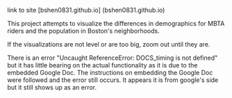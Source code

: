 link to site
[bshen0831.github.io] (bshen0831.github.io)

This project attempts to visualize the differences in demographics for MBTA riders and the population in Boston's neighborhoods. 

If the visualizations are not level or are too big, zoom out until they are.

There is an error "Uncaught ReferenceError: DOCS_timing is not defined" but it has little bearing on the actual functionality as it is due to the embedded Google Doc. The instructions on embedding the Google Doc were followed and the error still occurs. It appears it is from google's side but it still shows up as an error. 

